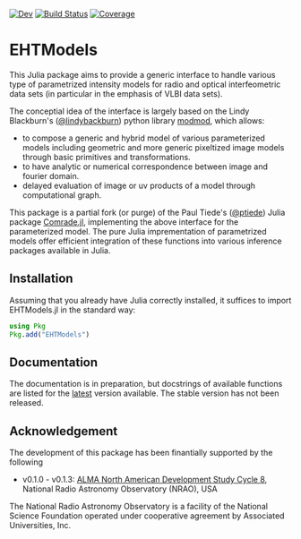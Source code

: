 [![Dev](https://img.shields.io/badge/docs-dev-blue.svg)](https://EHTJulia.github.io/EHTModels.jl/dev/)
[![Build Status](https://github.com/EHTJulia/EHTModels.jl/actions/workflows/CI.yml/badge.svg?branch=main)](https://github.com/EHTJulia/EHTModels.jl/actions/workflows/CI.yml?query=branch%3Amain)
[![Coverage](https://codecov.io/gh/EHTJulia/EHTModels.jl/branch/main/graph/badge.svg)](https://codecov.io/gh/EHTJulia/EHTModels.jl)

# EHTModels
This Julia package aims to provide a generic interface to handle various type of parametrized intensity models for radio and optical interfeometric data sets (in particular in the emphasis of VLBI data sets).

The conceptial idea of the interface is largely based on the Lindy Blackburn's ([@lindybackburn](https://github.com/lindyblackburn)) python library [modmod](https://github.com/lindyblackburn/modmod), which allows:
- to compose a generic and hybrid model of various parameterized models including geometric and more generic pixeltized image models through basic primitives and transformations.
- to have analytic or numerical correspondence between image and fourier domain.
- delayed evaluation of image or uv products of a model through computational graph.

This package is a partial fork (or purge) of the Paul Tiede's ([@ptiede](https://github.com/ptiede)) Julia package [Comrade.jl](https://github.com/ptiede/Comrade.jl), implementing the above interface for the parameterized model. The pure Julia imprementation of parametrized models offer efficient integration of these functions into various inference packages available in Julia.

## Installation
Assuming that you already have Julia correctly installed, it suffices to import EHTModels.jl in the standard way:

```julia
using Pkg
Pkg.add("EHTModels")
```

## Documentation
The documentation is in preparation, but docstrings of available functions are listed for the [latest](https://ehtjulia.github.io/EHTModels.jl/dev) version available. The stable version has not been released. 


## Acknowledgement
The development of this package has been finantially supported by the following
- v0.1.0 - v0.1.3: [ALMA North American Development Study Cycle 8](https://science.nrao.edu/facilities/alma/science_sustainability/alma-develop-history), National Radio Astronomy Observatory (NRAO), USA

The National Radio Astronomy Observatory is a facility of the National Science Foundation operated under cooperative agreement by Associated Universities, Inc.
